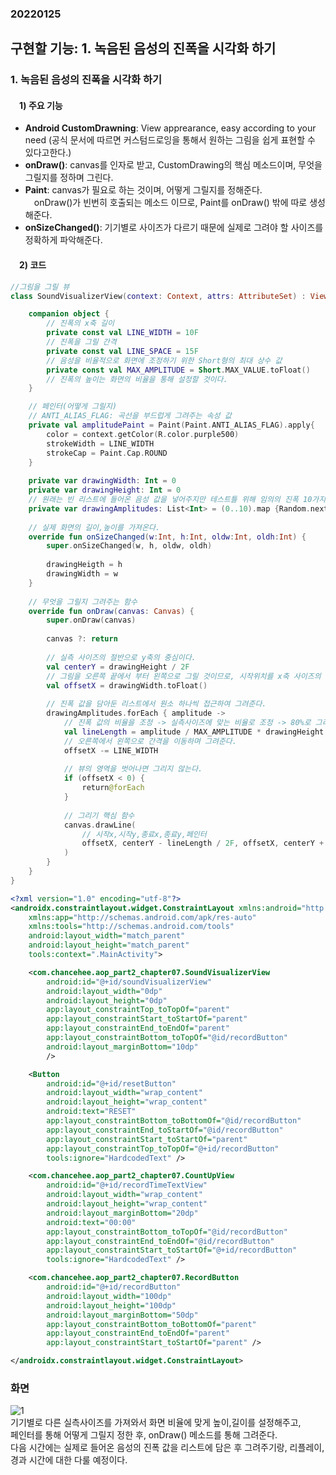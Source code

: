 ### 20220125  

## 구현할 기능: 1. 녹음된 음성의 진폭을 시각화 하기  

### 1. 녹음된 음성의 진폭을 시각화 하기  
#### 　1) 주요 기능
- **Android CustomDrawning**: View apprearance, easy according to your need (공식 문서에 따르면 커스텀드로잉을 통해서 원하는 그림을 쉽게 표현할 수 있다고한다.)
- **onDraw()**: canvas를 인자로 받고, CustomDrawing의 핵심 메소드이며, 무엇을 그릴지를 정하며 그린다.
- **Paint**: canvas가 필요로 하는 것이며, 어떻게 그릴지를 정해준다.  
　onDraw()가 빈번히 호출되는 메소드 이므로, Paint를 onDraw() 밖에 따로 생성 해준다.
- **onSizeChanged()**: 기기별로 사이즈가 다르기 때문에 실제로 그려야 할 사이즈를 정확하게 파악해준다.  
#### 　2) 코드  
```kotlin
//그림을 그릴 뷰
class SoundVisualizerView(context: Context, attrs: AttributeSet) : View(context, attrs) {

    companion object {
        // 진폭의 x축 길이
        private const val LINE_WIDTH = 10F
        // 진폭을 그릴 간격
        private const val LINE_SPACE = 15F
        // 음성을 비율적으로 화면에 조정하기 위한 Short형의 최대 상수 값
        private const val MAX_AMPLITUDE = Short.MAX_VALUE.toFloat()
        // 진폭의 높이는 화면의 비율을 통해 설정할 것이다.
    }

    // 페인터(어떻게 그릴지)
    // ANTI_ALIAS_FLAG: 곡선을 부드럽게 그려주는 속성 값
    private val amplitudePaint = Paint(Paint.ANTI_ALIAS_FLAG).apply{
        color = context.getColor(R.color.purple500)
        strokeWidth = LINE_WIDTH
        strokeCap = Paint.Cap.ROUND
    }
    
    private var drawingWidth: Int = 0
    private var drawingHeight: Int = 0
    // 원래는 빈 리스트에 들어온 음성 값을 넣어주지만 테스트틀 위해 임의의 진폭 10가지 테스트
    private var drawingAmplitudes: List<Int> = (0..10).map {Random.nextInt(Short.MAX_VALUE.toInt()) }
    
    // 실제 화면의 길이,높이를 가져온다.
    override fun onSizeChanged(w:Int, h:Int, oldw:Int, oldh:Int) {
        super.onSizeChanged(w, h, oldw, oldh)
        
        drawingHeigth = h
        drawingWidth = w
    }
    
    // 무엇을 그릴지 그려주는 함수
    override fun onDraw(canvas: Canvas) {
        super.onDraw(canvas)
        
        canvas ?: return
        
        // 실측 사이즈의 절반으로 y축의 중심이다.
        val centerY = drawingHeight / 2F
        // 그림을 오른쪽 끝에서 부터 왼쪽으로 그릴 것이므로, 시작위치를 x축 사이즈의 끝으로 지정해준다.
        val offsetX = drawingWidth.toFloat()
        
        // 진폭 값을 담아둔 리스트에서 원소 하나씩 접근하여 그려준다.
        drawingAmplitudes.forEach { amplitude ->
            // 진폭 값의 비율을 조정 -> 실측사이즈에 맞는 비율로 조정 -> 80%로 그려준다.
            val lineLength = amplitude / MAX_AMPLITUDE * drawingHeight * 0.8F
            // 오른쪽에서 왼쪽으로 간격을 이동하며 그려준다.
            offsetX -= LINE_WIDTH
            
            // 뷰의 영역을 벗어나면 그리지 않는다.
            if (offsetX < 0) {
                return@forEach
            }
            
            // 그리기 핵심 함수
            canvas.drawLine(
                // 시작x,시작y,종료x,종료y,페인터
                offsetX, centerY - lineLength / 2F, offsetX, centerY + lineLength / 2F, amplitudePaint
            )
        }
    }
}
```  

```xml
<?xml version="1.0" encoding="utf-8"?>
<androidx.constraintlayout.widget.ConstraintLayout xmlns:android="http://schemas.android.com/apk/res/android"
    xmlns:app="http://schemas.android.com/apk/res-auto"
    xmlns:tools="http://schemas.android.com/tools"
    android:layout_width="match_parent"
    android:layout_height="match_parent"
    tools:context=".MainActivity">

    <com.chancehee.aop_part2_chapter07.SoundVisualizerView
        android:id="@+id/soundVisualizerView"
        android:layout_width="0dp"
        android:layout_height="0dp"
        app:layout_constraintTop_toTopOf="parent"
        app:layout_constraintStart_toStartOf="parent"
        app:layout_constraintEnd_toEndOf="parent"
        app:layout_constraintBottom_toTopOf="@id/recordButton"
        android:layout_marginBottom="10dp"
        />

    <Button
        android:id="@+id/resetButton"
        android:layout_width="wrap_content"
        android:layout_height="wrap_content"
        android:text="RESET"
        app:layout_constraintBottom_toBottomOf="@id/recordButton"
        app:layout_constraintEnd_toStartOf="@id/recordButton"
        app:layout_constraintStart_toStartOf="parent"
        app:layout_constraintTop_toTopOf="@+id/recordButton"
        tools:ignore="HardcodedText" />

    <com.chancehee.aop_part2_chapter07.CountUpView
        android:id="@+id/recordTimeTextView"
        android:layout_width="wrap_content"
        android:layout_height="wrap_content"
        android:layout_marginBottom="20dp"
        android:text="00:00"
        app:layout_constraintBottom_toTopOf="@id/recordButton"
        app:layout_constraintEnd_toEndOf="@id/recordButton"
        app:layout_constraintStart_toStartOf="@+id/recordButton"
        tools:ignore="HardcodedText" />

    <com.chancehee.aop_part2_chapter07.RecordButton
        android:id="@+id/recordButton"
        android:layout_width="100dp"
        android:layout_height="100dp"
        android:layout_marginBottom="50dp"
        app:layout_constraintBottom_toBottomOf="parent"
        app:layout_constraintEnd_toEndOf="parent"
        app:layout_constraintStart_toStartOf="parent" />

</androidx.constraintlayout.widget.ConstraintLayout>
```  

### 화면  
![1](https://user-images.githubusercontent.com/59447235/150947912-36a4d9bb-fdf0-4ce8-aceb-5ac456d23709.jpg)  
기기별로 다른 실측사이즈를 가져와서 화면 비율에 맞게 높이,길이를 설정해주고,  
페인터를 통해 어떻게 그릴지 정한 후, onDraw() 메소드를 통해 그려준다.  
다음 시간에는 실제로 들어온 음성의 진폭 값을 리스트에 담은 후 그려주기랑, 리플레이, 경과 시간에 대한 다룰 예정이다.  




















